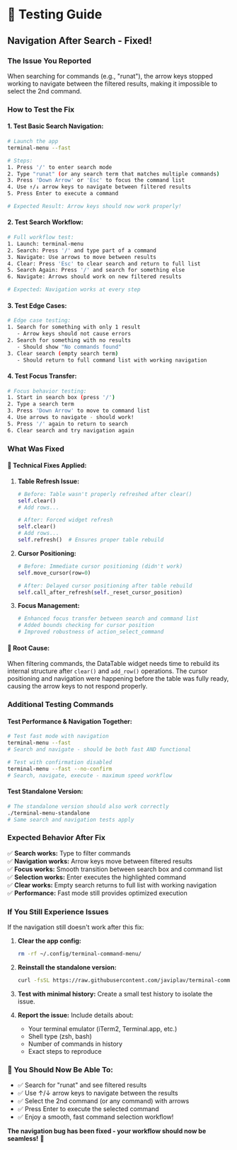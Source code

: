# 🧪 Testing Guide

## Navigation After Search - Fixed!

### The Issue You Reported
When searching for commands (e.g., "runat"), the arrow keys stopped working to navigate between the filtered results, making it impossible to select the 2nd command.

### How to Test the Fix

#### **1. Test Basic Search Navigation:**
```bash
# Launch the app
terminal-menu --fast

# Steps:
1. Press '/' to enter search mode
2. Type "runat" (or any search term that matches multiple commands)
3. Press 'Down Arrow' or 'Esc' to focus the command list
4. Use ↑/↓ arrow keys to navigate between filtered results
5. Press Enter to execute a command

# Expected Result: Arrow keys should now work properly!
```

#### **2. Test Search Workflow:**
```bash
# Full workflow test:
1. Launch: terminal-menu
2. Search: Press '/' and type part of a command
3. Navigate: Use arrows to move between results
4. Clear: Press 'Esc' to clear search and return to full list
5. Search Again: Press '/' and search for something else
6. Navigate: Arrows should work on new filtered results

# Expected: Navigation works at every step
```

#### **3. Test Edge Cases:**
```bash
# Edge case testing:
1. Search for something with only 1 result
   - Arrow keys should not cause errors
2. Search for something with no results
   - Should show "No commands found"
3. Clear search (empty search term)
   - Should return to full command list with working navigation
```

#### **4. Test Focus Transfer:**
```bash
# Focus behavior testing:
1. Start in search box (press '/')
2. Type a search term
3. Press 'Down Arrow' to move to command list
4. Use arrows to navigate - should work!
5. Press '/' again to return to search
6. Clear search and try navigation again
```

### What Was Fixed

#### **🔧 Technical Fixes Applied:**

1. **Table Refresh Issue:**
   ```python
   # Before: Table wasn't properly refreshed after clear()
   self.clear()
   # Add rows...
   
   # After: Forced widget refresh
   self.clear()
   # Add rows...
   self.refresh()  # Ensures proper table rebuild
   ```

2. **Cursor Positioning:**
   ```python
   # Before: Immediate cursor positioning (didn't work)
   self.move_cursor(row=0)
   
   # After: Delayed cursor positioning after table rebuild
   self.call_after_refresh(self._reset_cursor_position)
   ```

3. **Focus Management:**
   ```python
   # Enhanced focus transfer between search and command list
   # Added bounds checking for cursor position
   # Improved robustness of action_select_command
   ```

#### **🎯 Root Cause:**
When filtering commands, the DataTable widget needs time to rebuild its internal structure after `clear()` and `add_row()` operations. The cursor positioning and navigation were happening before the table was fully ready, causing the arrow keys to not respond properly.

### Additional Testing Commands

#### **Test Performance & Navigation Together:**
```bash
# Test fast mode with navigation
terminal-menu --fast
# Search and navigate - should be both fast AND functional

# Test with confirmation disabled  
terminal-menu --fast --no-confirm
# Search, navigate, execute - maximum speed workflow
```

#### **Test Standalone Version:**
```bash
# The standalone version should also work correctly
./terminal-menu-standalone
# Same search and navigation tests apply
```

### Expected Behavior After Fix

✅ **Search works:** Type to filter commands  
✅ **Navigation works:** Arrow keys move between filtered results  
✅ **Focus works:** Smooth transition between search box and command list  
✅ **Selection works:** Enter executes the highlighted command  
✅ **Clear works:** Empty search returns to full list with working navigation  
✅ **Performance:** Fast mode still provides optimized execution  

### If You Still Experience Issues

If the navigation still doesn't work after this fix:

1. **Clear the app config:**
   ```bash
   rm -rf ~/.config/terminal-command-menu/
   ```

2. **Reinstall the standalone version:**
   ```bash
   curl -fsSL https://raw.githubusercontent.com/javiplav/terminal-command-menu/main/install.sh | bash
   ```

3. **Test with minimal history:**
   Create a small test history to isolate the issue.

4. **Report the issue:**
   Include details about:
   - Your terminal emulator (iTerm2, Terminal.app, etc.)
   - Shell type (zsh, bash)
   - Number of commands in history
   - Exact steps to reproduce

### 🎉 You Should Now Be Able To:

- ✅ Search for "runat" and see filtered results
- ✅ Use ↑/↓ arrow keys to navigate between the results  
- ✅ Select the 2nd command (or any command) with arrows
- ✅ Press Enter to execute the selected command
- ✅ Enjoy a smooth, fast command selection workflow!

**The navigation bug has been fixed - your workflow should now be seamless!** 🚀
